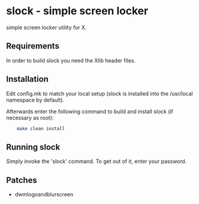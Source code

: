 # slock - simple screen locker

simple screen locker utility for X.


## Requirements

In order to build slock you need the Xlib header files.



## Installation

Edit config.mk to match your local setup (slock is installed into
the /usr/local namespace by default).

Afterwards enter the following command to build and install slock
(if necessary as root):
```bash
    make clean install
```

## Running slock

Simply invoke the 'slock' command. To get out of it, enter your password.

## Patches
- dwmlogoandblurscreen
